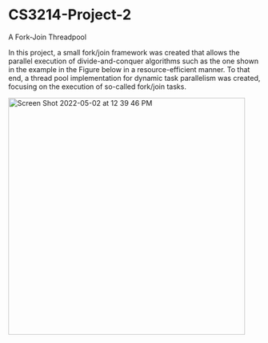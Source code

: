 # CS3214-Project-2
A Fork-Join Threadpool

In this project, a small fork/join framework was created that allows the parallel execution of divide-and-conquer algorithms 
such as the one shown in the example in the Figure below in a resource-efficient manner. 
To that end, a thread pool implementation for dynamic task parallelism was created, focusing on the execution of so-called fork/join tasks.


<img width="473" alt="Screen Shot 2022-05-02 at 12 39 46 PM" src="https://user-images.githubusercontent.com/82685406/166287343-dffe05d6-ae38-4b18-a067-ecc593da1c95.png">
